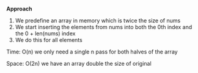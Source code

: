**Approach**



1. We predefine an array in memory which is twice the size of nums
2. We start inserting the elements from nums into both the 0th index and the 0 + len(nums) index
3. We do this for all elements



Time: O(n) we only need a single n pass for both halves of the array



Space: O(2n) we have an array double the size of original